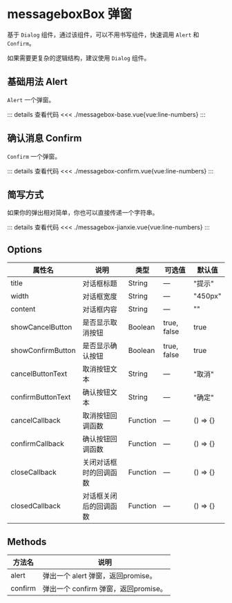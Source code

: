 <script setup>
import messageboxBase from "./messagebox-base.vue"
import messageboxConfirm from "./messagebox-confirm.vue"
import messageboxJianxie from "./messagebox-jianxie.vue"
</script>

# messageboxBox 弹窗

基于 ```Dialog``` 组件，通过该组件，可以不用书写组件，快速调用 ```Alert``` 和 ```Confirm```。

如果需要更复杂的逻辑结构，建议使用 ```Dialog``` 组件。


## 基础用法 Alert

`Alert` 一个弹窗。

<messageboxBase />

::: details 查看代码
<<< ./messagebox-base.vue{vue:line-numbers}
:::


## 确认消息 Confirm

`Confirm` 一个弹窗。

<messageboxConfirm />

::: details 查看代码
<<< ./messagebox-confirm.vue{vue:line-numbers}
:::



## 简写方式

如果你的弹出相对简单，你也可以直接传递一个字符串。

<messageboxJianxie />

::: details 查看代码
<<< ./messagebox-jianxie.vue{vue:line-numbers}
:::


## Options


<table>
  <thead>
    <tr>
      <th>属性名</th>
      <th>说明</th>
      <th>类型</th>
      <th>可选值</th>
      <th>默认值</th>
    </tr>
  </thead>
  <tbody>
    <tr>
      <td>title</td>
      <td>对话框标题</td>
      <td>String</td>
      <td>—</td>
      <td>"提示"</td>
    </tr>
    <tr>
      <td>width</td>
      <td>对话框宽度</td>
      <td>String</td>
      <td>—</td>
      <td>"450px"</td>
    </tr>
    <tr>
      <td>content</td>
      <td>对话框内容</td>
      <td>String</td>
      <td>—</td>
      <td>""</td>
    </tr>
    <tr>
      <td>showCancelButton</td>
      <td>是否显示取消按钮</td>
      <td>Boolean</td>
      <td>true, false</td>
      <td>true</td>
    </tr>
    <tr>
      <td>showConfirmButton</td>
      <td>是否显示确认按钮</td>
      <td>Boolean</td>
      <td>true, false</td>
      <td>true</td>
    </tr>
    <tr>
      <td>cancelButtonText</td>
      <td>取消按钮文本</td>
      <td>String</td>
      <td>—</td>
      <td>"取消"</td>
    </tr>
    <tr>
      <td>confirmButtonText</td>
      <td>确认按钮文本</td>
      <td>String</td>
      <td>—</td>
      <td>"确定"</td>
    </tr>
    <tr>
      <td>cancelCallback</td>
      <td>取消按钮回调函数</td>
      <td>Function</td>
      <td>—</td>
      <td>() => {}</td>
    </tr>
    <tr>
      <td>confirmCallback</td>
      <td>确认按钮回调函数</td>
      <td>Function</td>
      <td>—</td>
      <td>() => {}</td>
    </tr>
    <tr>
      <td>closeCallback</td>
      <td>关闭对话框时的回调函数</td>
      <td>Function</td>
      <td>—</td>
      <td>() => {}</td>
    </tr>
    <tr>
      <td>closedCallback</td>
      <td>对话框关闭后的回调函数</td>
      <td>Function</td>
      <td>—</td>
      <td>() => {}</td>
    </tr>
  </tbody>
</table>


## Methods

<table>
  <thead>
    <tr>
      <th>方法名</th>
      <th>说明</th>
    </tr>
  </thead>
  <tbody>
    <tr>
      <td>alert</td>
      <td>弹出一个 alert 弹窗，返回promise。</td>
    </tr>
	<tr>
      <td>confirm</td>
      <td>弹出一个 confirm 弹窗，返回promise。</td>
    </tr>
  </tbody>
</table>
